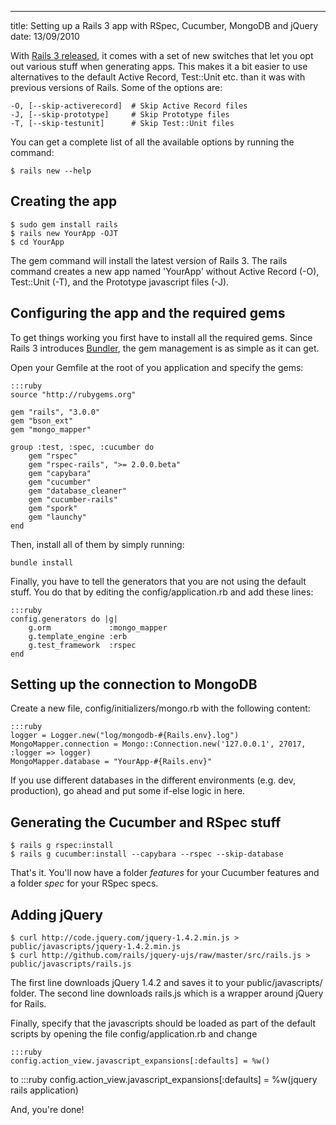 --- 
title: Setting up a Rails 3 app with RSpec, Cucumber, MongoDB and jQuery
date: 13/09/2010


With [Rails 3 released](http://weblog.rubyonrails.org/2010/8/29/rails-3-0-it-s-done), it comes with a set of new switches that let you opt out various stuff when generating apps. This makes it a bit easier to use alternatives to the default Active Record, Test::Unit etc. than it was with previous versions of Rails. Some of the options are:

	-O, [--skip-activerecord]  # Skip Active Record files
	-J, [--skip-prototype]     # Skip Prototype files
	-T, [--skip-testunit]      # Skip Test::Unit files

You can get a complete list of all the available options by running the command:

	$ rails new --help
	
## Creating the app

	$ sudo gem install rails
	$ rails new YourApp -OJT
	$ cd YourApp
	
The gem command will install the latest version of Rails 3. The rails command creates a new app named 'YourApp' without Active Record (-O), Test::Unit (-T), and the Prototype javascript files (-J).

## Configuring the app and the required gems

To get things working you first have to install all the required gems. Since Rails 3 introduces  [Bundler](http://gembundler.com/), the gem management is as simple as it can get.

Open your Gemfile at the root of you application and specify the gems:

	:::ruby
	source "http://rubygems.org"

	gem "rails", "3.0.0"
	gem "bson_ext"
	gem "mongo_mapper"

	group :test, :spec, :cucumber do
		gem "rspec"
		gem "rspec-rails", ">= 2.0.0.beta"
		gem "capybara"
		gem "cucumber"
		gem "database_cleaner"
		gem "cucumber-rails"
		gem "spork"
		gem "launchy"
	end

Then, install all of them by simply running:

	bundle install

Finally, you have to tell the generators that you are not using the default stuff. You do that by editing the  config/application.rb and add these lines:
	
	:::ruby
	config.generators do |g|
		g.orm             :mongo_mapper
		g.template_engine :erb
		g.test_framework  :rspec
	end

## Setting up the connection to MongoDB

Create a new file, config/initializers/mongo.rb with the following content:

	:::ruby
	logger = Logger.new("log/mongodb-#{Rails.env}.log")
	MongoMapper.connection = Mongo::Connection.new('127.0.0.1', 27017, :logger => logger)
	MongoMapper.database = "YourApp-#{Rails.env}"
	
If you use different databases in the different environments (e.g. dev, production), go ahead and put some if-else logic in here.

## Generating the Cucumber and RSpec stuff
	
	$ rails g rspec:install    
	$ rails g cucumber:install --capybara --rspec --skip-database
    
That's it. You'll now have a folder *features* for your Cucumber features and a folder *spec* for your RSpec specs.
	
## Adding jQuery

	$ curl http://code.jquery.com/jquery-1.4.2.min.js > public/javascripts/jquery-1.4.2.min.js
	$ curl http://github.com/rails/jquery-ujs/raw/master/src/rails.js > public/javascripts/rails.js

The first line downloads jQuery 1.4.2 and saves it to your public/javascripts/ folder. The second line downloads rails.js which is a wrapper around jQuery for Rails.

Finally, specify that the javascripts should be loaded as part of the default scripts by opening the file config/application.rb and change

	:::ruby
	config.action_view.javascript_expansions[:defaults] = %w()
to
	:::ruby
	config.action_view.javascript_expansions[:defaults] = %w(jquery rails application)

And, you're done!